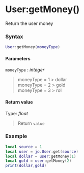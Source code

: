 # User:getMoney()

Return the user money

### Syntax
```lua
User:getMoney(moneyType)
```
#### Parameters
`moneyType` : *integer*
> moneyType = 1 > dollar  
> moneyType = 2 > gold  
> moneyType = 3 > rol  
  

#### Return value
Type: *float*
> Return `value`   
  

### Example
```lua
local source = 1
local user = jo.User:get(source)
local dollar = user:getMoney(1)
local gold = user:getMoney(2)
print(dollar,gold)
```
